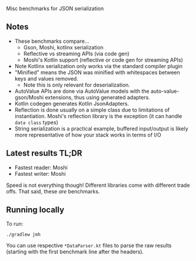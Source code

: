 Misc benchmarks for JSON serialization

## Notes

- These benchmarks compare...
  - Gson, Moshi, kotlinx serialization
  - Reflective vs streaming APIs (via code gen)
  - Moshi's Kotlin support (reflective or code gen for streaming APIs)
- Note Kotlinx serialization only works via the standard compiler plugin
- "Minified" means the JSON was minified with whitespaces between keys and values removed.
  - Note this is only relevant for deserialization.
- AutoValue APIs are done via AutoValue models with the auto-value-gson/Moshi extensions, thus using generated adapters.
- Kotlin codegen generates Kotlin JsonAdapters.
- Reflection is done usually on a simple class due to limitations of instantiation. Moshi's reflection library is the exception (it can handle `data class` types)
- String serialization is a practical example, buffered input/output is likely more representative of how your stack works in terms of I/O

## Latest results TL;DR

* Fastest reader: Moshi
* Fastest writer: Moshi

Speed is not everything though! Different libraries come with different trade offs. That said, these *are* benchmarks.

## Running locally

To run:

`./gradlew jmh`

You can use respective `*DataParser.kt` files to parse the raw results (starting with the first
benchmark line after the headers).
